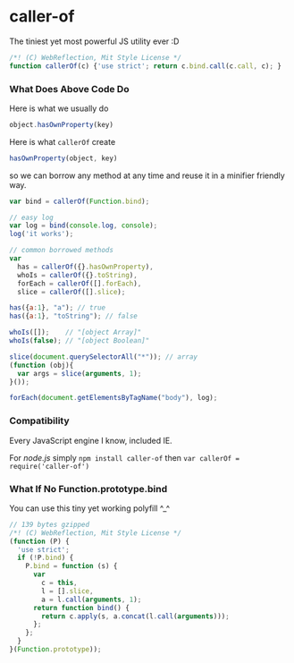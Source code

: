 caller-of
=========

The tiniest yet most powerful JS utility ever :D

```JavaScript
/*! (C) WebReflection, Mit Style License */
function callerOf(c) {'use strict'; return c.bind.call(c.call, c); }
```

### What Does Above Code Do
Here is what we usually do
```JavaScript
object.hasOwnProperty(key)
```
Here is what `callerOf` create
```JavaScript
hasOwnProperty(object, key)
```
so we can borrow any method at any time and reuse it in a minifier friendly way.

```JavaScript
var bind = callerOf(Function.bind);

// easy log
var log = bind(console.log, console);
log('it works');

// common borrowed methods
var
  has = callerOf({}.hasOwnProperty),
  whoIs = callerOf({}.toString),
  forEach = callerOf([].forEach),
  slice = callerOf([].slice);

has({a:1}, "a"); // true
has({a:1}, "toString"); // false

whoIs([]);    // "[object Array]"
whoIs(false); // "[object Boolean]"

slice(document.querySelectorAll("*")); // array
(function (obj){
  var args = slice(arguments, 1);
}());

forEach(document.getElementsByTagName("body"), log);
```

### Compatibility
Every JavaScript engine I know, included IE.

For *node.js* simply `npm install caller-of` then `var callerOf = require('caller-of')`

### What If No Function.prototype.bind
You can use this tiny yet working polyfill ^_^
```JavaScript
// 139 bytes gzipped
/*! (C) WebReflection, Mit Style License */
(function (P) {
  'use strict';
  if (!P.bind) {
    P.bind = function (s) {
      var
        c = this,
        l = [].slice,
        a = l.call(arguments, 1);
      return function bind() {
        return c.apply(s, a.concat(l.call(arguments)));
      };
    };
  }
}(Function.prototype));
```